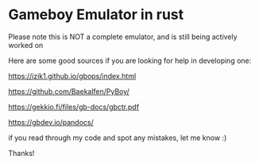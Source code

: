 # Gameboy Emulator in rust

Please note this is NOT a complete emulator, and is still being actively worked on

Here are some good sources if you are looking for help in developing one:

https://izik1.github.io/gbops/index.html

https://github.com/Baekalfen/PyBoy/

https://gekkio.fi/files/gb-docs/gbctr.pdf

https://gbdev.io/pandocs/

if you read through my code and spot any mistakes, let me know :)

Thanks!
